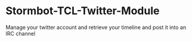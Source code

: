 Stormbot-TCL-Twitter-Module
===========================

Manage your twitter account and retrieve your timeline and post it into an IRC channel
